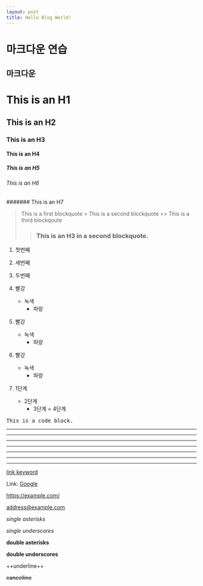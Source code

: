 ```yaml
---
layout: post
title: Hello Blog World!
---
```


마크다운 연습
=============

마크다운
--------

This is an H1
=============

This is an H2
-------------

### This is an H3

#### This is an H4

##### This is an H5

###### This is an H6

####### This is an H7

> This is a first blockquote > This is a second blockquote >> This is a third blockqoute
>
> > ### This is an H3 in a second blockquote.

1.	첫번째
2.	세번째
3.	두번째

4.	빨강

	-	녹색
		-	파랑

5.	빨강

	-	녹색
		-	파랑

6.	빨강

	-	녹색
		-	파랑

7.	1단계

	-	2단계
		-	3단계 = 4단계

<pre>
This is a code block.
</pre>

<hr/>

---

---

---

---

---

---

[link keyword](URL)

Link: [Google](https://google.com)

https://example.com/

address@example.com

*single asterisks*

*single underscores*

**double asterisks**

**double underscores**

++underline++

~~cancelline~~
